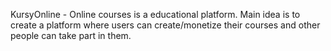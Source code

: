 KursyOnline - Online courses is a educational platform.
Main idea is to create a platform where users can create/monetize their courses and other people can take part in them.
